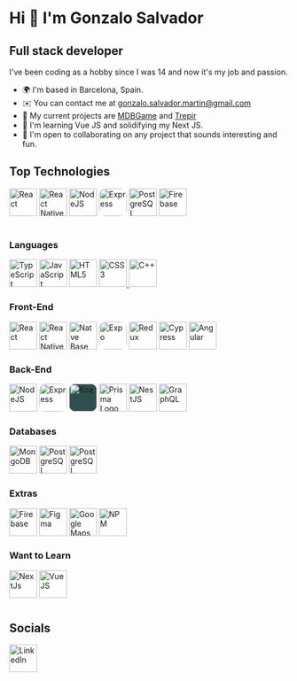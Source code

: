 # Hi 👋 I'm Gonzalo Salvador

## Full stack developer

I've been coding as a hobby since I was 14 and now it's my job and passion.

- 🌍 I'm based in Barcelona, Spain.
- ✉️ You can contact me at [gonzalo.salvador.martin@gmail.com](mailto:gonzalo.salvador.martin@gmail.com)
- 🚀 My current projects are [MDBGame](http://mdbgames.vercel.app) and [Trepir](http://trepir.com)
- 🧠 I'm learning Vue JS and solidifying my Next JS.
- 🤝 I'm open to collaborating on any project that sounds interesting and fun.

## Top Technologies

<a href="https://reactjs.org/" target="_blank" rel="noreferrer"><img src="https://raw.githubusercontent.com/danielcranney/readme-generator/main/public/icons/skills/react-colored.svg" height="50" alt="React" /></a>
<a href="https://reactnative.dev/" target="_blank" rel="noreferrer"><img src="https://raw.githubusercontent.com/kristerkari/react-native-svg-transformer/master/images/react-native-logo.png" height="50" alt="React Native" /></a>
<a href="https://nodejs.org/en/" target="_blank" rel="noreferrer"><img src="https://raw.githubusercontent.com/danielcranney/readme-generator/main/public/icons/skills/nodejs-colored.svg" height="50" alt="NodeJS" /></a>
<a href="https://expressjs.com/" target="_blank" rel="noreferrer"><img src="https://encrypted-tbn0.gstatic.com/images?q=tbn:ANd9GcRa2MqoFueIo9M2w28ViH5FJVLrL-iIDjpMBQ4e4Rc&s" height="50" alt="Express" style="border-radius: 12px"/></a>
<a href="https://www.postgresql.org/" target="_blank" rel="noreferrer"><img src="https://raw.githubusercontent.com/danielcranney/readme-generator/main/public/icons/skills/postgresql-colored.svg" height="50" alt="PostgreSQL" /></a>
<a href="https://firebase.google.com/" target="_blank" rel="noreferrer"><img src="https://raw.githubusercontent.com/danielcranney/readme-generator/main/public/icons/skills/firebase-colored.svg" height="50" alt="Firebase" /></a>

#

### Languages

<a href="https://www.typescriptlang.org/" target="_blank" rel="noreferrer"><img src="https://raw.githubusercontent.com/danielcranney/readme-generator/main/public/icons/skills/typescript-colored.svg" height="50" alt="TypeScript" /></a>
<a href="https://developer.mozilla.org/en-US/docs/Web/JavaScript" target="_blank" rel="noreferrer"><img src="https://raw.githubusercontent.com/danielcranney/readme-generator/main/public/icons/skills/javascript-colored.svg" height="50" alt="JavaScript" /></a>
<a href="https://developer.mozilla.org/en-US/docs/Glossary/HTML5" target="_blank" rel="noreferrer"><img src="https://raw.githubusercontent.com/danielcranney/readme-generator/main/public/icons/skills/html5-colored.svg" height="50" alt="HTML5" /></a>
<a href="https://www.w3.org/TR/CSS/#css" target="_blank" rel="noreferrer"><img src="https://raw.githubusercontent.com/danielcranney/readme-generator/main/public/icons/skills/css3-colored.svg" height="50" alt="CSS3" />
</a>
<a href="http://www.cplusplus.org/" target="_blank" rel="noreferrer"><img src="https://upload.wikimedia.org/wikipedia/commons/thumb/1/18/ISO_C%2B%2B_Logo.svg/1822px-ISO_C%2B%2B_Logo.svg.png" height="50" alt="C++" />
</a>

### Front-End

<a href="https://reactjs.org/" target="_blank" rel="noreferrer"><img src="https://raw.githubusercontent.com/danielcranney/readme-generator/main/public/icons/skills/react-colored.svg" height="50" alt="React" /></a>
<a href="https://reactnative.dev/" target="_blank" rel="noreferrer"><img src="https://raw.githubusercontent.com/kristerkari/react-native-svg-transformer/master/images/react-native-logo.png" height="50" alt="React Native" /></a>
<a href="https://nativebase.io/" target="_blank" rel="noreferrer"><img src="https://opencollective-production.s3.us-west-1.amazonaws.com/c8a0bb60-c3a1-11eb-b060-23743d16f0de.png" height="50" alt="Natve Base" /></a>
<a href="https://expo.dev/" target="_blank" rel="noreferrer"><img src="https://play-lh.googleusercontent.com/algsmuhitlyCU_Yy3IU7-7KYIhCBwx5UJG4Bln-hygBjjlUVCiGo1y8W5JNqYm9WW3s" height="50" alt="Expo" style="border-radius: 12px"/></a>
<a href="https://redux.js.org/" target="_blank" rel="noreferrer"><img src="https://raw.githubusercontent.com/danielcranney/readme-generator/main/public/icons/skills/redux-colored.svg" height="50" alt="Redux" /></a>
<a href="https://www.cypress.io/" target="_blank" rel="noreferrer"><img src="https://res.cloudinary.com/dcsyzmig8/image/upload/v1657559768/simple-icons_cypress_yj68mw.svg" height="50" alt="Cypress" /></a>
<a href="https://angular.io/" target="_blank" rel="noreferrer"><img src="https://raw.githubusercontent.com/danielcranney/readme-generator/main/public/icons/skills/angularjs-colored.svg" height="50" alt="Angular" /></a>

### Back-End

<a href="https://nodejs.org/en/" target="_blank" rel="noreferrer"><img src="https://raw.githubusercontent.com/danielcranney/readme-generator/main/public/icons/skills/nodejs-colored.svg" height="50" alt="NodeJS" /></a>
<a href="https://expressjs.com/" target="_blank" rel="noreferrer"><img src="https://encrypted-tbn0.gstatic.com/images?q=tbn:ANd9GcRa2MqoFueIo9M2w28ViH5FJVLrL-iIDjpMBQ4e4Rc&s" height="50" alt="Express" style="border-radius: 12px"/></a>
<a href="https://koajs.com/" target="_blank" rel="noreferrer"><img src="https://res.cloudinary.com/dcsyzmig8/image/upload/v1657554622/simple-icons_koa_1_ynsdhg.svg" height="50" alt="Koa" style="background-color: darkslategray; border-radius: 12px"/></a>
<a href="https://www.prisma.io/"> <img src="https://avatars.githubusercontent.com/u/17219288?s=280&v=4" alt="Prisma Logo" height="50"/></a>
<a href="https://docs.nestjs.com/" target="_blank" rel="noreferrer"><img src="https://raw.githubusercontent.com/danielcranney/readme-generator/main/public/icons/skills/nestjs-colored.svg" height="50" alt="NestJS" /></a>
<a href="https://graphql.org/" target="_blank" rel="noreferrer"><img src="https://raw.githubusercontent.com/danielcranney/readme-generator/main/public/icons/skills/graphql-colored.svg" height="50" alt="GraphQL" /></a>

### Databases

<a href="https://www.mongodb.com/" target="_blank" rel="noreferrer"><img src="https://raw.githubusercontent.com/danielcranney/readme-generator/main/public/icons/skills/mongodb-colored.svg" height="50" alt="MongoDB" /></a>
<a href="https://www.postgresql.org/" target="_blank" rel="noreferrer"><img src="https://raw.githubusercontent.com/danielcranney/readme-generator/main/public/icons/skills/postgresql-colored.svg" height="50" alt="PostgreSQL" /></a>
<a href="https://www.postgresql.org/" target="_blank" rel="noreferrer"><img src="https://seeklogo.com/images/F/firestore-logo-3828671CC5-seeklogo.com.png" height="50" alt="PostgreSQL" /></a>

### Extras

<a href="https://firebase.google.com/" target="_blank" rel="noreferrer"><img src="https://raw.githubusercontent.com/danielcranney/readme-generator/main/public/icons/skills/firebase-colored.svg" height="50" alt="Firebase" /></a>
<a href="https://www.figma.com/" target="_blank" rel="noreferrer"><img src="https://raw.githubusercontent.com/danielcranney/readme-generator/main/public/icons/skills/figma-colored.svg" height="50" alt="Figma" /></a>
<a href="https://developers.google.com/maps" target="_blank" rel="noreferrer"><img src="https://res.cloudinary.com/dcsyzmig8/image/upload/v1657638937/logos_google-maps_mtiwpx.svg" height="50" alt="Google Maps Platform" /></a>
<a href="https://www.npmjs.com/" target="_blank" rel="noreferrer"><img src="https://authy.com/wp-content/uploads/npm-logo.png" height="50" alt="NPM" /></a>

### Want to Learn

<a href="https://nextjs.org/docs" target="_blank" rel="noreferrer"><img src="https://raw.githubusercontent.com/danielcranney/readme-generator/main/public/icons/skills/nextjs-colored-dark.svg" height="50" alt="NextJs" /></a>
<a href="https://vuejs.org/" target="_blank" rel="noreferrer"><img src="https://raw.githubusercontent.com/danielcranney/readme-generator/main/public/icons/skills/vuejs-colored.svg" height="50" alt="VueJS" /></a>

#

## Socials

<a href="
https://www.linkedin.com/in/gonzalo-salvador/" target="_blank" rel="noreferrer"><img src="https://raw.githubusercontent.com/danielcranney/readme-generator/main/public/icons/socials/linkedin.svg" height="50" alt="LinkedIn" /></a>
